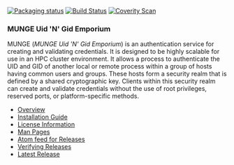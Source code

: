 [![Packaging status](https://repology.org/badge/tiny-repos/munge.svg)](https://repology.org/metapackage/munge)
[![Build Status](https://travis-ci.org/dun/munge.svg?branch=master)](https://travis-ci.org/dun/munge)
[![Coverity Scan](https://scan.coverity.com/projects/dun-munge/badge.svg)](https://scan.coverity.com/projects/dun-munge)

### MUNGE Uid 'N' Gid Emporium

MUNGE (_MUNGE Uid 'N' Gid Emporium_) is an authentication service for
creating and validating credentials.  It is designed to be highly scalable
for use in an HPC cluster environment.  It allows a process to authenticate
the UID and GID of another local or remote process within a group of hosts
having common users and groups.  These hosts form a security realm that is
defined by a shared cryptographic key.  Clients within this security realm
can create and validate credentials without the use of root privileges,
reserved ports, or platform-specific methods.

- [Overview](../../wiki/Man-7-munge)
- [Installation Guide](../../wiki/Installation-Guide)
- [License Information](../../wiki/License-Info)
- [Man Pages](../../wiki/Man-Pages)
- [Atom feed for Releases](../../releases.atom)
- [Verifying Releases](../../wiki/Verifying-Releases)
- [Latest Release](../../releases/latest)
